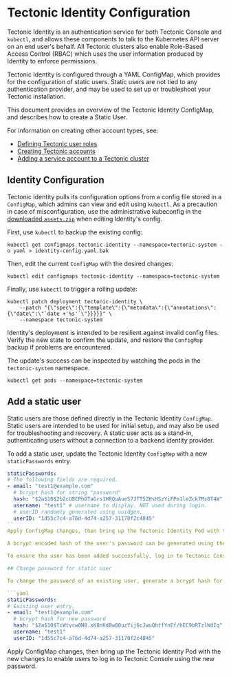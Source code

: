 # Tectonic Identity Configuration

Tectonic Identity is an authentication service for both Tectonic Console and `kubectl`, and allows these components to talk to the Kubernetes API server on an end user's behalf. All Tectonic clusters also enable Role-Based Access Control (RBAC) which uses the user information produced by Identity to enforce permissions.

Tectonic Identity is configured through a YAML ConfigMap, which provides for the configuration of static users. Static users are not tied to any authentication provider, and may be used to set up or troubleshoot your Tectonic installation.

This document provides an overview of the Tectonic Identity ConfigMap, and describes how to create a Static User.

For information on creating other account types, see:
* [Defining Tectonic user roles][creating-roles]
* [Creating Tectonic accounts][creating-accounts]
* [Adding a service account to a Tectonic cluster][creating-service-accounts]

## Identity Configuration

Tectonic Identity pulls its configuration options from a config file stored in a `ConfigMap`, which admins can view and edit using `kubectl`. As a precaution in case of misconfiguration, use the administrative kubeconfig in the [downloaded `assets.zip`][assets-zip] when editing Identity's config.

First, use `kubectl` to backup the existing config:

```
kubectl get configmaps tectonic-identity --namespace=tectonic-system -o yaml > identity-config.yaml.bak
```

Then, edit the current `ConfigMap` with the desired changes:

```
kubectl edit configmaps tectonic-identity --namespace=tectonic-system
```

Finally, use `kubectl` to trigger  a rolling update:

```
kubectl patch deployment tectonic-identity \
    --patch "{\"spec\":{\"template\":{\"metadata\":{\"annotations\":{\"date\":\"`date +'%s'`\"}}}}}" \
    --namespace tectonic-system
```

Identity's deployment is intended to be resilient against invalid config files. Verify the new state to confirm the update, and restore the `ConfigMap` backup if problems are encountered.

The update's success can be inspected by watching the pods in the `tectonic-system` namespace.

```
kubectl get pods --namespace=tectonic-system
```

## Add a static user

Static users are those defined directly in the Tectonic Identity `ConfigMap`. Static users are intended to be used for initial setup, and may also be used for troubleshooting and recovery. A static user acts as a stand-in, authenticating users without a connection to a backend identity provider.

To add a static user, update the Tectonic Identity `ConfigMap` with a new `staticPasswords` entry.

```yaml
staticPasswords:
# The following fields are required.
- email: "test1@example.com"
  # bcrypt hash for string "password"
  hash: "$2a$10$2b2cU8CPhOTaGrs1HRQuAueS7JTT5ZHsHSzYiFPm1leZck7Mc8T4W"
  username: "test1" # username to display. NOT used during login.
  # userID randomly generated using uuidgen.
  userID: "1d55c7c4-a76d-4d74-a257-31170f2c4845"
``
Apply ConfigMap changes, then bring up the Tectonic Identity Pod with the changes to enable users to log in to Tectonic Console using the  password.

A bcrypt encoded hash of the user's password can be generated using the [coreos/bcrypt-tool](https://github.com/coreos/bcrypt-tool/releases/tag/v1.0.0). When generating Tectonic Console passwords with `bcrypt-tool`, using values higher than the default of `-cost=10` may result in timeouts. bcrypt also imposes a maximum password length of 56 bytes.

To ensure the user has been added successfully, log in to Tectonic Console using the static user's username and password.

## Change password for static user

To change the password of an existing user, generate a bcrypt hash for the new password (using [coreos/bcrypt-tool](https://github.com/coreos/bcrypt-tool/releases/tag/v1.0.0)) and add this value to the Tectonic Identity `ConfigMap` for the selected user.

```yaml
staticPasswords:
# Existing user entry.
- email: "test1@example.com"
  # bcrypt hash for new password
  hash: "$2a$10$TcWtvcw0N8.xK8nKdBw80uzYij6cJwuQhtfYnEf/hEC9bRTzlWdIq"
  username: "test1"
  userID: "1d55c7c4-a76d-4d74-a257-31170f2c4845"
```

Apply ConfigMap changes, then bring up the Tectonic Identity Pod with the new changes to enable users to log in to Tectonic Console using the new password.


[assets-zip]: ../admin/assets-zip.md
[k8s-rbac]: http://kubernetes.io/docs/admin/authorization/#rbac-mode
[creating-roles]: creating-roles.md
[creating-accounts]: creating-accounts.md
[creating-service-accounts]: creating-service-accounts.md
